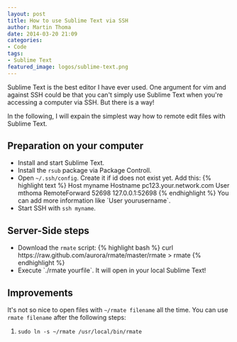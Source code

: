 ```yaml
---
layout: post
title: How to use Sublime Text via SSH
author: Martin Thoma
date: 2014-03-20 21:09
categories:
- Code
tags:
- Sublime Text
featured_image: logos/sublime-text.png
---
```


Sublime Text is the best editor I have ever used. One argument for vim and against
SSH could be that you can't simply use Sublime Text when you're accessing a
computer via SSH. But there is a way!

In the following, I will expain the simplest way how to remote edit files with
Sublime Text.

## Preparation on your computer

<ul>
    <li>Install and start Sublime Text.</li>
    <li>Install the <code>rsub</code> package via Package Controll.</li>
    <li>Open <code>~/.ssh/config</code>. Create it if id does not exist yet. Add this:
{% highlight text %}
Host myname
  Hostname pc123.your.network.com
  User mthoma
  RemoteForward 52698 127.0.0.1:52698
{% endhighlight %}
You can add more information like `User yourusername`.</li>
    <li>Start SSH with <code>ssh myname</code>.</li>
</ul>

## Server-Side steps

<ul start="5">
    <li>Download the <code>rmate</code> script:
{% highlight bash %}
curl https://raw.github.com/aurora/rmate/master/rmate > rmate
{% endhighlight %}
    </li>
    <li>Execute `./rmate yourfile`. It will open in your local Sublime Text!</li>
</ul>

## Improvements

It's not so nice to open files with `~/rmate filename` all the time. You can
use `rmate filename` after the following steps:

1. `sudo ln -s ~/rmate /usr/local/bin/rmate`